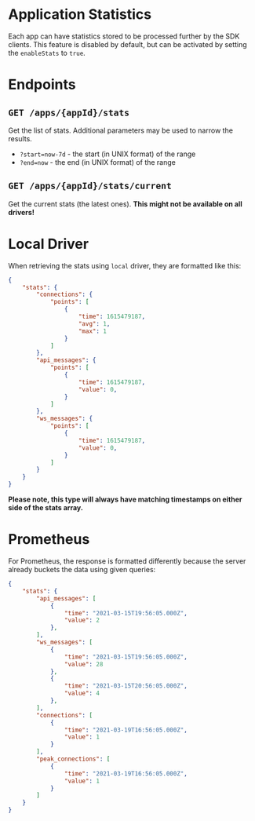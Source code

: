 # Application Statistics

Each app can have statistics stored to be processed further by the SDK clients. This feature is disabled by default, but can be activated by setting the `enableStats` to `true`.

# Endpoints

## `GET /apps/{appId}/stats`

Get the list of stats. Additional parameters may be used to narrow the results.

- `?start=now-7d` - the start (in UNIX format) of the range
- `?end=now` - the end (in UNIX format) of the range

## `GET /apps/{appId}/stats/current`

Get the current stats (the latest ones). **This might not be available on all drivers!**

# Local Driver

When retrieving the stats using `local` driver, they are formatted like this:

```json
{
    "stats": {
        "connections": {
            "points": [
                {
                    "time": 1615479187,
                    "avg": 1,
                    "max": 1
                }
            ]
        },
        "api_messages": {
            "points": [
                {
                    "time": 1615479187,
                    "value": 0,
                }
            ]
        },
        "ws_messages": {
            "points": [
                {
                    "time": 1615479187,
                    "value": 0,
                }
            ]
        }
    }
}
```

**Please note, this type will always have matching timestamps on either side of the stats array.**

# Prometheus

For Prometheus, the response is formatted differently because the server already buckets the data using given queries:

```json
{
    "stats": {
        "api_messages": [
            {
                "time": "2021-03-15T19:56:05.000Z",
                "value": 2
            },
        ],
        "ws_messages": [
            {
                "time": "2021-03-15T19:56:05.000Z",
                "value": 28
            },
            {
                "time": "2021-03-15T20:56:05.000Z",
                "value": 4
            },
        ],
        "connections": [
            {
                "time": "2021-03-19T16:56:05.000Z",
                "value": 1
            }
        ],
        "peak_connections": [
            {
                "time": "2021-03-19T16:56:05.000Z",
                "value": 1
            }
        ]
    }
}
```
